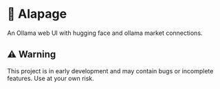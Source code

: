
# 🦙 Alapage

An Ollama web UI with hugging face and ollama market connections.

## ⚠️ Warning

This project is in early development and may contain bugs or incomplete features. Use at your own risk.

